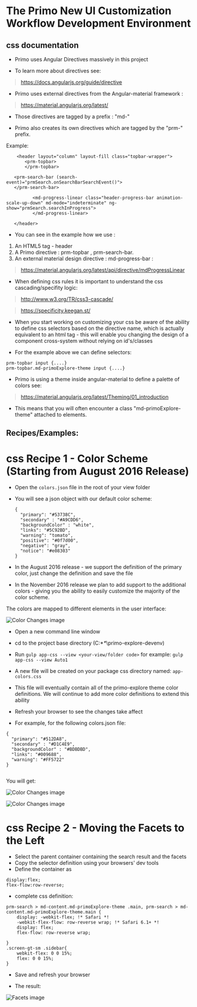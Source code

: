# The Primo New UI Customization Workflow Development Environment


## css documentation

- Primo uses Angular Directives massively in this project

- To learn more about directives see:
> https://docs.angularjs.org/guide/directive

- Primo uses external directives from the Angular-material framework  :
> https://material.angularjs.org/latest/

- Those directives are tagged by a prefix : "md-"

- Primo also creates its own directives which are tagged by the "prm-" prefix.


Example:
```
    <header layout="column" layout-fill class="topbar-wrapper">
       <prm-topbar>
       </prm-topbar>

   <prm-search-bar (search-event)="prmSearch.onSearchBarSearchEvent()">
   </prm-search-bar>

          <md-progress-linear class="header-progress-bar animation-scale-up-down" md-mode="indeterminate" ng-show="prmSearch.searchInProgress">
          </md-progress-linear>

   </header>
```


- You can see in the example how we use :

1. An HTML5 tag - header
2. A Primo directive : prm-topbar , prm-search-bar.
3. An external material design directive : md-progress-bar :
> https://material.angularjs.org/latest/api/directive/mdProgressLinear



- When defining css rules it is important to understand the css cascading/specifity logic:

> http://www.w3.org/TR/css3-cascade/

> https://specificity.keegan.st/




- When you start working on customizing your css be aware of the ability to define css selectors based on the directive name, which is actually equivalent
to an html tag - this will enable you changing the design of a component cross-system without relying on id's/classes

- For the example above we can define selectors:

```
prm-topbar input {....}
prm-topbar.md-primoExplore-theme input {....}
```
- Primo is using a theme inside angular-material to define a palette of colors see:
> https://material.angularjs.org/latest/Theming/01_introduction


- This means that you will often encounter a class "md-primoExplore-theme" attached to  elements.



## Recipes/Examples:


# css Recipe 1 - Color Scheme (Starting from August 2016 Release)

-  Open the `colors.json` file in the root of your view folder
-  You will see a json object with our default color scheme:

    ```
    {
      "primary": "#53738C",
      "secondary" : "#A9CDD6",
      "backgroundColor" : "white",
      "links": "#5C92BD",
      "warning": "tomato",
      "positive": "#0f7d00",
      "negative": "gray",
      "notice": "#e08303"
    }    
    ```
-  In the August 2016 release - we support the definition of the primary color, just change the definition and save the file
-  In the November 2016 release we plan to add support to the additional colors - giving you the ability to easily customize the majority of the color scheme.

The colors are mapped to different elements in the user interface:

![Color Changes image](../../help_files/colors3.png "Color Changes")

-  Open a new command line window

-  cd to the project base directory (C:\**\**\primo-explore-devenv)
-  Run `gulp app-css --view <your-view/folder code>` for example:
        `gulp app-css --view Auto1`
-  A new file will be created on your package css directory named: `app-colors.css`
-  This file will eventually contain all of the primo-explore theme color definitions.
    We will continue to add more color definitions to extend this ability
- Refresh your browser to see the changes take affect
- For example, for the following colors.json file:

```
{
  "primary": "#512DA8",
  "secondary" : "#D1C4E9",
  "backgroundColor" : "#BDBDBD",
  "links": "#009688",
  "warning": "#FF5722"
}


```

You will get:

 ![Color Changes image](../../help_files/colors1.png "Color Changes")

 ![Color Changes image](../../help_files/colors2.png "Color Changes")

# css Recipe 2 - Moving the Facets to the Left


-  Select the parent container containing the search result and the facets
-  Copy the selector definition using your browsers' dev tools
-  Define the container as

```
display:flex;
flex-flow:row-reverse;
```


- complete css definition:
```
prm-search > md-content.md-primoExplore-theme .main, prm-search > md-content.md-primoExplore-theme.main {
    display: -webkit-flex; !* Safari *!
    -webkit-flex-flow: row-reverse wrap; !* Safari 6.1+ *!
    display: flex;
    flex-flow: row-reverse wrap;

}
.screen-gt-sm .sidebar{
    webkit-flex: 0 0 15%;
    flex: 0 0 15%;
}
```
-  Save and refresh your browser

-  The result:


 ![Facets image](../../help_files/facets.png "Factes Changes")







